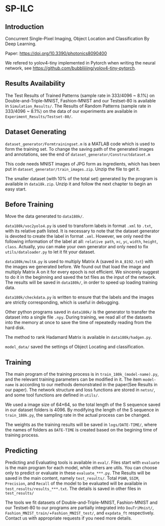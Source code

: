 # SP-ILC
## Introduction
Concurrent Single-Pixel Imaging, Object Location and Classification By Deep Learning.

Paper: https://doi.org/10.3390/photonics8090400

We refered to yolov4-tiny implemented in Pytorch when writing the neural network, see https://github.com/bubbliiiing/yolov4-tiny-pytorch. 

## Results Availability
The Test Results of Trained Patterns (sample rate in 333/4096 ~ 8.1%) on Double-and-Triple-MNIST, Fashion-MNIST and our Testset-80 is available in ``Simulation_Results/``. The Results of Random Patterns (sample rate in 333/4096 ~ 8.1%) on the data of our experiments are available in ``Experiment_Results/Testset-80/``.

## Dataset Generating
``dataset_generator/Formtrainingset.m`` is a MATLAB code which is used to form the training set. To change the saving path of the generated images and annotations, see the end of ``dataset_generator/Constructdataset.m``

This code needs MNIST images of JPG form as ingredients, which has been put in ``dataset_generator/train_images.zip``. Unzip the file to get it.

The smaller dataset (with 10% of the total set) generated by the program is available in ``data18k.zip``. Unzip it and follow the next chapter to begin an easy start.

## Before Training
Move the data generated to ``data180k/``.

``data180k/voc2yolo4.py`` is used to transform labels in format ``.xml`` to ``.txt``, with its relative path listed. It is necessary to note that the dataset generator is devoted to create the label in format  ``.xml``. However, we only need the following information of the label at all: ``relative path``, ``xc``, ``yc``, ``width``, ``height``, ``class``. Actually, you can make your own generator and only need to fix ``utils/dataloader.py`` to let it fit your dataset.

``data180k/multA.py`` is used to multiply Matrix A (saved in ``A_8192.txt``) with the images we generated before. We found out that load the image and multiply Matrix A on it for every epoch is not efficient. We sincerely suggest to do it in the beginning and saved the txt files as the input of the network. The results will be saved in ``data180k/``, in order to speed up loading training data.

``data180k/checkdata.py`` is written to ensure that the labels and the images are strictly corresponding, which is useful in debugging.

Other python programs saved in ``data180k/`` is the generator to transfer the dataset into a single file ``.npy``. During training, we read all of the datasets into the memory at once to save the time of repeatedly reading from the hard disk.

The method to rank Hadamard Matrix is available in ``data180k/hadgen.py``.

``model_data/`` saved the settings of Object Locating and classification.

## Training
The main program of the training process is in ``train_180k_(model-name).py``, and the relevant training parameters can be modified in it. The item ``model-name`` is according to our methods demonstrated in the paper(See Results in our paper). The network structure and loss functions are stored in ``netsn/``, and some tool functions are defined in ``utils/``.

We used a image size of 64×64, so the total length of the S sequence saved in our dataset folders is 4096. By modifying the length of the S sequence in ``train_180k.py``, the sampling rate in the actual process can be changed.

The weights as the training results will be saved in ``logs/DATE-TIME/``, where the names of folders as ``DATE-TIME`` is created based on the begining time of training process.

## Predicting
Predicting and Evaluating tools is available in ``eval/``. Files start with ``evaluate`` is the main program for each model, while others are utils. You can choose only to predict or evaluate in these ``evaluate_***.py``. The Results will be saved in the main content, namely ``test_results/``. Total ``PSNR``, ``SSIM``, ``Precision``, and ``Recall`` of the model to be evaluated will be available in ``test_results/results_***.txt``. The details is saved in other files in ``test_results/``

The tools we fit datasets of Double-and-Triple-MNIST, Fashion-MNIST and our Testset-80 to our programs are partially integrated into ``DouTriMnist/``, ``Fashion_MNIST_train/``+``Fashion_MNIST_test/``, and ``expdata_ft`` respectively. Contact us with appropriate requests if you need more details.
